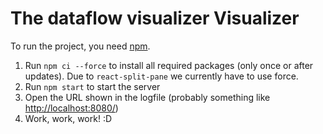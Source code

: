 # The dataflow visualizer Visualizer

To run the project, you need [npm](https://www.npmjs.com/).

1. Run `npm ci --force` to install all required packages (only once or after updates). Due to `react-split-pane` we currently have to use force.
2. Run `npm start` to start the server
3. Open the URL shown in the logfile (probably something like <http://localhost:8080/>)
4. Work, work, work! :D
